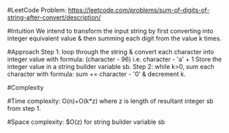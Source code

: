 #LeetCode Problem:
https://leetcode.com/problems/sum-of-digits-of-string-after-convert/description/

#Intuition
We intend to transform the input string by first converting into integer equivalent value & then summing each digit from the value k times.

#Approach
Step 1: loop through the string & convert each character into integer value with formula: (character - 96) i.e. character - 'a' + 1
Store the integer value in a string builder variable sb.
Step 2: while k>0, sum each character with formula: sum += character - '0' & decrement k.

#Complexity

#Time complexity:
O(n)+O(k*z) where z is length of resultant integer sb from step 1.

#Space complexity:
$O(z) for string builder variable sb